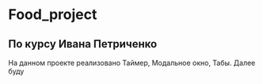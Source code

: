 ﻿# Food_project
## По курсу Ивана Петриченко
На данном проекте реализовано
Таймер, Модальное окно, Табы. Далее буду
